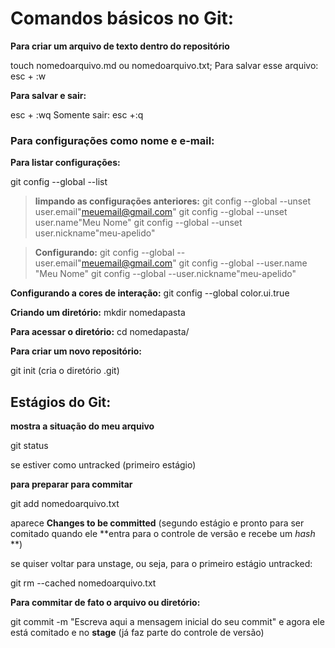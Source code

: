 # Comandos básicos no Git:
**Para criar um arquivo de texto dentro do repositório**

touch nomedoarquivo.md ou nomedoarquivo.txt;
Para salvar esse arquivo:
esc + :w

**Para salvar e sair:**

esc + :wq
Somente sair:
esc +:q



### Para configurações como nome e e-mail:

**Para listar configurações:**

git config --global --list

> **limpando as configurações anteriores:**
> git config --global --unset user.email"meuemail@gmail.com"
> git config --global --unset user.name"Meu Nome"
> git config --global --unset user.nickname"meu-apelido"

> **Configurando:**
> git config --global --user.email"meuemail@gmail.com"
> git config --global --user.name "Meu Nome"
> git config --global --user.nickname"meu-apelido"

**Configurando a cores de interação:**
git config --global color.ui.true





**Criando um diretório:**
mkdir nomedapasta

**Para acessar o diretório:**
cd nomedapasta/

**Para criar um novo repositório:**

git init (cria o diretório .git)

## Estágios do Git:

**mostra a situação do meu arquivo**

git status 

se estiver como untracked (primeiro estágio)

**para preparar para commitar**

git add nomedoarquivo.txt

aparece  **Changes to be committed** (segundo estágio e pronto para ser comitado quando ele **entra para o controle de versão e recebe um *hash* **)

se quiser voltar para unstage, ou seja, para o primeiro estágio untracked:

 git rm --cached nomedoarquivo.txt

**Para commitar de fato o arquivo ou diretório:**

git commit -m "Escreva aqui a mensagem inicial do seu commit"
e agora ele está comitado e no **stage** (já faz parte do controle de versão)










